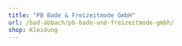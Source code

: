 ```yaml
---
title: "PB Bade & Freizeitmode GmbH"
url: /bad-abbach/pb-bade-und-freizeitmode-gmbh/
shop: Kleidung
---
```

